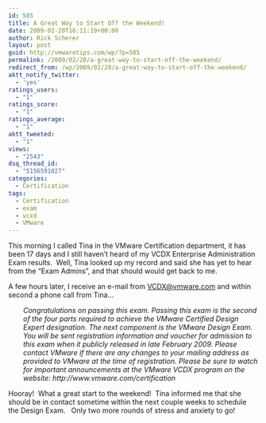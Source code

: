 ```yaml
---
id: 585
title: A Great Way to Start Off the Weekend!
date: 2009-02-20T16:11:19+00:00
author: Rick Scherer
layout: post
guid: http://vmwaretips.com/wp/?p=585
permalink: /2009/02/20/a-great-way-to-start-off-the-weekend/
redirect_from: /wp/2009/02/20/a-great-way-to-start-off-the-weekend/
aktt_notify_twitter:
  - 'yes'
ratings_users:
  - "1"
ratings_score:
  - "1"
ratings_average:
  - "1"
aktt_tweeted:
  - "1"
views:
  - "2543"
dsq_thread_id:
  - "5156591027"
categories:
  - Certification
tags:
  - Certification
  - exam
  - vcxd
  - VMware
---
```

This morning I called Tina in the VMware Certification department, it has been 17 days and I still haven&#8217;t heard of my VCDX Enterprise Administration Exam results.  Well, Tina looked up my record and said she has yet to hear from the &#8220;Exam Admins&#8221;, and that should would get back to me.

A few hours later, I receive an e-mail from VCDX@vmware.com and within second a phone call from Tina&#8230;

<p style="padding-left: 30px;">
  <em>Congratulations on passing this exam. Passing this exam is the second of the four parts required to achieve the VMware Certified Design Expert designation. The next component is the VMware Design Exam. You will be sent registration information and voucher for admission to this exam when it publicly released in late February 2009. Please contact VMware if there are any changes to your mailing address as provided to VMware at the time of registration. Please be sure to watch for important announcements at the VMware VCDX program on the website: http://www.vmware.com/certification</em>
</p>

Hooray!  What a great start to the weekend!  Tina informed me that she should be in contact sometime within the next couple weeks to schedule the Design Exam.   Only two more rounds of stress and anxiety to go!